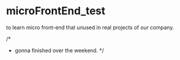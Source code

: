 # microFrontEnd_test
to learn micro front-end that unused in real projects of our company.

/*
* gonna finished over the weekend.
*/
